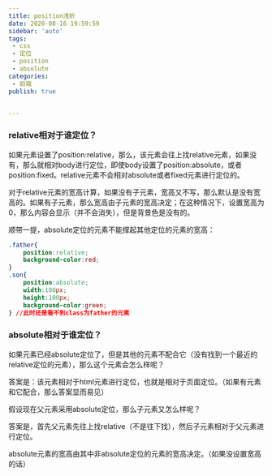 ```yaml
---
title: position浅析
date: 2020-08-16 19:59:59 
sidebar: 'auto'
tags:
 - css
 - 定位
 - position
 - absolute
categories: 
 - 前端
publish: true


---
```


<!-- more -->

### relative相对于谁定位？

如果元素设置了position:relative，那么，该元素会往上找relative元素，如果没有，那么就相对body进行定位，即使body设置了position:absolute，或者position:fixed。relative元素不会相对absolute或者fixed元素进行定位的。

对于relative元素的宽高计算，如果没有子元素，宽高又不写，那么默认是没有宽高的。如果有子元素，那么宽高由子元素的宽高决定；在这种情况下，设置宽高为0，那么内容会显示（并不会消失），但是背景色是没有的。

顺带一提，absolute定位的元素不能撑起其他定位的元素的宽高：

```css
.father{
	position:relative;
	background-color:red;
}
.son{
	position:absolute;
	width:100px;
	height:100px;
	background-color:green;
} //此时还是看不到class为father的元素
```



### absolute相对于谁定位？

如果元素已经absolute定位了，但是其他的元素不配合它（没有找到一个最近的relative定位的元素），那么这个元素会怎么样呢？

答案是：该元素相对于html元素进行定位，也就是相对于页面定位。（如果有元素和它配合，那么答案显而易见）

假设现在父元素采用absolute定位，那么子元素又怎么样呢？

答案是，首先父元素先往上找relative（不是往下找），然后子元素相对于父元素进行定位。

absolute元素的宽高由其中非absolute定位的元素的宽高决定。（如果没设置宽高的话）

